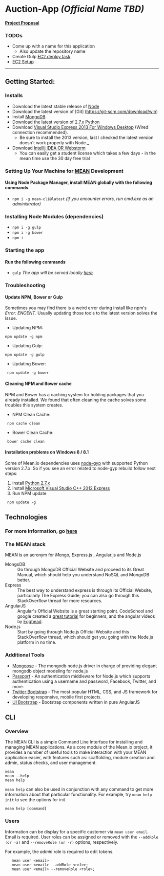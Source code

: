 # Auction-App _(Official Name TBD)_

#### [Project Proposal](./docs/Project-Proposal.pdf)
### TODOs
- Come up with a name for this application
  - Also update the repository name
- Create Gulp [EC2 deploy task](http://docs.aws.amazon.com/codedeploy/latest/userguide/github-integ-tutorial.html)
- [EC2 Setup](https://scotch.io/tutorials/deploying-a-mean-app-to-amazon-ec2-part-1)
  

<hr>

## Getting Started:
### Installs
- Download the latest stable release of [Node](https://nodejs.org/en/)
- Download the latest version of [Git] (https://git-scm.com/download/win)
- Install [MongoDB](https://docs.mongodb.com/manual/tutorial/install-mongodb-on-windows/)
- Download the latest version of [2.7.x Python](https://www.python.org/downloads/)
- Download [Visual Studio Express 2013 For Windows Desktop](https://www.microsoft.com/en-us/download/details.aspx?id=44914) (Wired connection recommended).
    - Be sure to install the 2013 version, last I checked the latest version doesn't work properly with Node._
- Download [Intellij IDEA OR Webstorm](https://www.jetbrains.com/student/)
  - You can easily get a student license which takes a few days - in the mean time use the 30 day free trial

### Setting Up Your Machine for [MEAN](http://mean.io) Development
#### Using Node Package Manager, install MEAN globally with the following commands
 - ```npm i -g mean-cli@latest``` _(if you encounter errors, run cmd.exe as an administrator)_

### Installing Node Modules (dependencies)
 - ```npm i -g gulp```
 - ```npm i -g bower```
 - ```npm i ```
 
 
### Starting the app
#### Run the following commands
 - ```gulp```
_The app will be served locally [here](http://localhost:3000/)_


### Troubleshooting

#### Update NPM, Bower or Gulp
Sometimes you may find there is a weird error during install like npm's *Error: ENOENT*. Usually updating those tools to the latest version solves the issue.

* Updating NPM:
```
npm update -g npm
```

* Updating Gulp:
```
npm update -g gulp
```

* Updating Bower:
```
 npm update -g bower
```

#### Cleaning NPM and Bower cache
NPM and Bower has a caching system for holding packages that you already installed.
We found that often cleaning the cache solves some troubles this system creates.

* NPM Clean Cache:
```
 npm cache clean
```

* Bower Clean Cache:
```
 bower cache clean
```

#### Installation problems on Windows 8 / 8.1
Some of Mean.io dependencies uses [node-gyp](https://github.com/nodejs/node-gyp) with supported Python version 2.7.x. So if you see an error related to node-gyp rebuild follow next steps:

1. install [Python 2.7.x](https://www.python.org/downloads/)
2. install [Microsoft Visual Studio C++ 2012 Express](http://www.microsoft.com/en-us/download/details.aspx?id=34673)
3. Run NPM update

```
 npm update -g
```

## Technologies
### For more information, go [here](./docs/MEAN-README.MD)

### The MEAN stack

MEAN is an acronym for *M*ongo, *E*xpress.js , *A*ngular.js and *N*ode.js

<dl class="dl-horizontal">
<dt>MongoDB</dt>
<dd>Go through MongoDB Official Website and proceed to its Great Manual, which should help you understand NoSQL and MongoDB better.</dd>
<dt>Express</dt>
<dd>The best way to understand express is through its Official Website, particularly The Express Guide; you can also go through this StackOverflow thread for more resources.</dd>
<dt>AngularJS</dt>
<dd>Angular's Official Website is a great starting point. CodeSchool and google created a <a href="https://www.codeschool.com/courses/shaping-up-with-angular-js">great tutorial</a> for beginners, and the angular videos by <a href="https://egghead.io/">Egghead</a>.</dd>
<dt>Node.js</dt>
<dd>Start by going through Node.js Official Website and this StackOverflow thread, which should get you going with the Node.js platform in no time.</dd>
</dl>

### Additional Tools
* <a href="http://mongoosejs.com/">Mongoose</a> - The mongodb node.js driver in charge of providing elegant mongodb object modeling for node.js
* <a href="http://passportjs.org/">Passport</a> - An authentication middleware for Node.js which supports authentication using a username and password, Facebook, Twitter, and more.
* <a href="http://getbootstrap.com/">Twitter Bootstrap</a> - The most popular HTML, CSS, and JS framework for developing responsive, mobile first projects.
* <a href="http://angular-ui.github.io/bootstrap/">UI Bootstrap</a> - Bootstrap components written in pure AngularJS


## CLI
### Overview

The MEAN CLI is a simple Command Line Interface for installing and managing MEAN applications. As a core module of the Mean.io project, it provides a number of useful tools to make interaction with your MEAN application easier, with features such as: scaffolding, module creation and admin, status checks, and user management.
```
mean
mean --help
mean help
```
  <code>mean help</code> can also be used in conjunction with any command to get more information about that particular functionality. For example, try <code>mean help init</code> to see the options for init
```
mean help [command]
```
### Users

 <p>Information can be display for a specific customer via <code>mean user email</code>. Email is required. User roles can be assigned or removed with the <code>--addRole (or -a)</code> and <code>--removeRole (or -r)</code> options, respectively.</p>
  <p>For example, the <i>admin</i> role is required to edit tokens.</p>

```
   mean user <email>
   mean user <email> --addRole <role>;
   mean user <email> --removeRole <role>;
```
